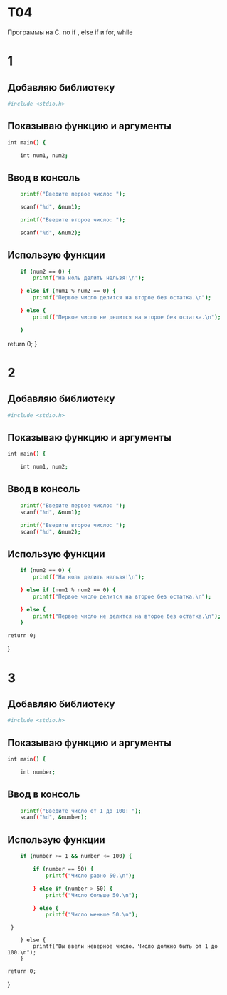 # T04
Программы на C. по if , else if и for, while

# 1

## Добавляю библиотеку
```bash
#include <stdio.h>
```
## Показываю функцию и аргументы
```bash
int main() {
```
```bash
    int num1, num2;
```
## Ввод в консоль
```bash
    printf("Введите первое число: ");
```
```bash
    scanf("%d", &num1);
```
```bash
    printf("Введите второе число: ");
```
```bash
    scanf("%d", &num2);
```
## Использую функции
```bash
    if (num2 == 0) {
        printf("На ноль делить нельзя!\n");
```
```bash
    } else if (num1 % num2 == 0) {
        printf("Первое число делится на второе без остатка.\n");
```
```bash
    } else {
        printf("Первое число не делится на второе без остатка.\n");

    }
```

  return 0;
}

# 2
## Добавляю библиотеку
```bash
#include <stdio.h>
```

## Показываю функцию и аргументы
```bash
int main() {
```
```bash
    int num1, num2;
```
## Ввод в консоль
```bash
    printf("Введите первое число: ");
    scanf("%d", &num1);
```
```bash
    printf("Введите второе число: ");
    scanf("%d", &num2);
```
## Использую функции
```bash
    if (num2 == 0) {
        printf("На ноль делить нельзя!\n");
```
```bash
    } else if (num1 % num2 == 0) {
        printf("Первое число делится на второе без остатка.\n");
```
```bash
    } else {
        printf("Первое число не делится на второе без остатка.\n");
    }
```
    return 0;
}


# 3

## Добавляю библиотеку
```bash
#include <stdio.h>
```
## Показываю функцию и аргументы
```bash
int main() {
```
```bash
    int number;
```
## Ввод в консоль
```bash
    printf("Введите число от 1 до 100: ");
    scanf("%d", &number);
```
## Использую функции
```bash
    if (number >= 1 && number <= 100) {
```
```bash
        if (number == 50) {
            printf("Число равно 50.\n");
```
```bash
        } else if (number > 50) {
            printf("Число больше 50.\n");
```
```bash
        } else {
            printf("Число меньше 50.\n");
```
     }
```bsah
    } else {
        printf("Вы ввели неверное число. Число должно быть от 1 до 100.\n");
    }
```

    return 0;
}
